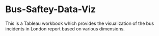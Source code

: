 # Bus-Saftey-Data-Viz

This is a Tableau workbook which provides the visualization of the bus incidents in London report based on various dimensions.

